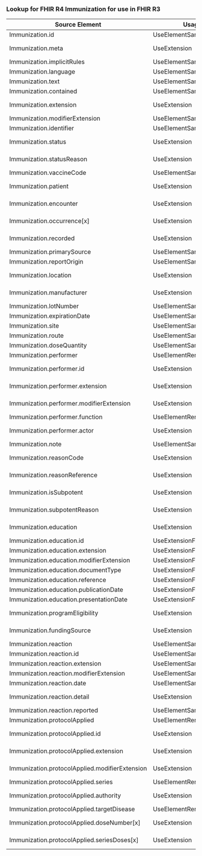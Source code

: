### Lookup for FHIR R4 Immunization for use in FHIR R3

| Source Element | Usage | Target |
| -------------- | ----- | ------ |
| Immunization.id | UseElementSameName | Immunization.id |
| Immunization.meta | UseExtension | http://hl7.org/fhir/4.0/StructureDefinition/extension-Immunization.meta |
| Immunization.implicitRules | UseElementSameName | Immunization.implicitRules |
| Immunization.language | UseElementSameName | Immunization.language |
| Immunization.text | UseElementSameName | Immunization.text |
| Immunization.contained | UseElementSameName | Immunization.contained |
| Immunization.extension | UseExtension | http://hl7.org/fhir/4.0/StructureDefinition/extension-Immunization.extension |
| Immunization.modifierExtension | UseElementSameName | Immunization.modifierExtension |
| Immunization.identifier | UseElementSameName | Immunization.identifier |
| Immunization.status | UseExtension | http://hl7.org/fhir/4.0/StructureDefinition/extension-Immunization.status |
| Immunization.statusReason | UseExtension | http://hl7.org/fhir/4.0/StructureDefinition/extension-Immunization.statusReason |
| Immunization.vaccineCode | UseElementSameName | Immunization.vaccineCode |
| Immunization.patient | UseExtension | http://hl7.org/fhir/4.0/StructureDefinition/extension-Immunization.patient |
| Immunization.encounter | UseExtension | http://hl7.org/fhir/4.0/StructureDefinition/extension-Immunization.encounter |
| Immunization.occurrence[x] | UseExtension | http://hl7.org/fhir/4.0/StructureDefinition/extension-Immunization.occurrence |
| Immunization.recorded | UseExtension | http://hl7.org/fhir/4.0/StructureDefinition/extension-Immunization.recorded |
| Immunization.primarySource | UseElementSameName | Immunization.primarySource |
| Immunization.reportOrigin | UseElementSameName | Immunization.reportOrigin |
| Immunization.location | UseExtension | http://hl7.org/fhir/4.0/StructureDefinition/extension-Immunization.location |
| Immunization.manufacturer | UseExtension | http://hl7.org/fhir/4.0/StructureDefinition/extension-Immunization.manufacturer |
| Immunization.lotNumber | UseElementSameName | Immunization.lotNumber |
| Immunization.expirationDate | UseElementSameName | Immunization.expirationDate |
| Immunization.site | UseElementSameName | Immunization.site |
| Immunization.route | UseElementSameName | Immunization.route |
| Immunization.doseQuantity | UseElementSameName | Immunization.doseQuantity |
| Immunization.performer | UseElementRenamed | Immunization.practitioner |
| Immunization.performer.id | UseExtension | http://hl7.org/fhir/4.0/StructureDefinition/extension-Immunization.performer.id |
| Immunization.performer.extension | UseExtension | http://hl7.org/fhir/4.0/StructureDefinition/extension-Immunization.performer.extension |
| Immunization.performer.modifierExtension | UseExtension | http://hl7.org/fhir/4.0/StructureDefinition/extension-Immunization.performer.modifierExtension |
| Immunization.performer.function | UseElementRenamed | Immunization.practitioner.role |
| Immunization.performer.actor | UseExtension | http://hl7.org/fhir/4.0/StructureDefinition/extension-Immunization.performer.actor |
| Immunization.note | UseElementSameName | Immunization.note |
| Immunization.reasonCode | UseExtension | http://hl7.org/fhir/4.0/StructureDefinition/extension-Immunization.reasonCode |
| Immunization.reasonReference | UseExtension | http://hl7.org/fhir/4.0/StructureDefinition/extension-Immunization.reasonReference |
| Immunization.isSubpotent | UseExtension | http://hl7.org/fhir/4.0/StructureDefinition/extension-Immunization.isSubpotent |
| Immunization.subpotentReason | UseExtension | http://hl7.org/fhir/4.0/StructureDefinition/extension-Immunization.subpotentReason |
| Immunization.education | UseExtension | http://hl7.org/fhir/4.0/StructureDefinition/extension-Immunization.education |
| Immunization.education.id | UseExtensionFromAncestor | - |
| Immunization.education.extension | UseExtensionFromAncestor | - |
| Immunization.education.modifierExtension | UseExtensionFromAncestor | - |
| Immunization.education.documentType | UseExtensionFromAncestor | - |
| Immunization.education.reference | UseExtensionFromAncestor | - |
| Immunization.education.publicationDate | UseExtensionFromAncestor | - |
| Immunization.education.presentationDate | UseExtensionFromAncestor | - |
| Immunization.programEligibility | UseExtension | http://hl7.org/fhir/4.0/StructureDefinition/extension-Immunization.programEligibility |
| Immunization.fundingSource | UseExtension | http://hl7.org/fhir/4.0/StructureDefinition/extension-Immunization.fundingSource |
| Immunization.reaction | UseElementSameName | Immunization.reaction |
| Immunization.reaction.id | UseElementSameName | Immunization.reaction.id |
| Immunization.reaction.extension | UseElementSameName | Immunization.reaction.extension |
| Immunization.reaction.modifierExtension | UseElementSameName | Immunization.reaction.modifierExtension |
| Immunization.reaction.date | UseElementSameName | Immunization.reaction.date |
| Immunization.reaction.detail | UseExtension | http://hl7.org/fhir/4.0/StructureDefinition/extension-Immunization.reaction.detail |
| Immunization.reaction.reported | UseElementSameName | Immunization.reaction.reported |
| Immunization.protocolApplied | UseElementRenamed | Immunization.vaccinationProtocol |
| Immunization.protocolApplied.id | UseExtension | http://hl7.org/fhir/4.0/StructureDefinition/extension-Immunization.protocolApplied.id |
| Immunization.protocolApplied.extension | UseExtension | http://hl7.org/fhir/4.0/StructureDefinition/extension-Immunization.protocolApplied.extension |
| Immunization.protocolApplied.modifierExtension | UseExtension | http://hl7.org/fhir/4.0/StructureDefinition/extension-Immunization.protocolApplied.modifierExtension |
| Immunization.protocolApplied.series | UseElementRenamed | Immunization.vaccinationProtocol.series |
| Immunization.protocolApplied.authority | UseExtension | http://hl7.org/fhir/4.0/StructureDefinition/extension-Immunization.protocolApplied.authority |
| Immunization.protocolApplied.targetDisease | UseElementRenamed | Immunization.vaccinationProtocol.targetDisease |
| Immunization.protocolApplied.doseNumber[x] | UseExtension | http://hl7.org/fhir/4.0/StructureDefinition/extension-Immunization.protocolApplied.doseNumber |
| Immunization.protocolApplied.seriesDoses[x] | UseExtension | http://hl7.org/fhir/4.0/StructureDefinition/extension-Immunization.protocolApplied.seriesDoses |
